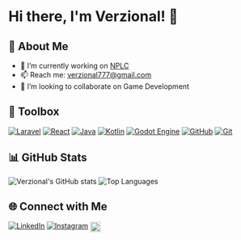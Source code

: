 # Hi there, I'm Verzional! 👋

## 🚀 About Me
- 🔭 I’m currently working on [NPLC](https://github.com/Verzional/NPLC)
- 📫 Reach me: [verzional777@gmail.com](mailto:verzional777@gmail.com)
- 👯 I’m looking to collaborate on Game Development

## 🧰 Toolbox	
[![Laravel](https://img.shields.io/badge/Laravel-%23FF2D20.svg?logo=laravel&logoColor=white)](#)
[![React](https://img.shields.io/badge/React-%2320232a.svg?logo=react&logoColor=%2361DAFB)](#)
[![Java](https://img.shields.io/badge/Java-%23ED8B00.svg?logo=openjdk&logoColor=white)](#)
[![Kotlin](https://img.shields.io/badge/Kotlin-%237F52FF.svg?logo=kotlin&logoColor=white)](#)
[![Godot Engine](https://img.shields.io/badge/Godot-%23FFFFFF.svg?logo=godot-engine)](#)
[![GitHub](https://img.shields.io/badge/GitHub-%23121011.svg?logo=github&logoColor=white)](#)
[![Git](https://img.shields.io/badge/Git-F05032?logo=git&logoColor=fff)](#)

## 📊 GitHub Stats
![Verzional's GitHub stats](https://github-readme-stats.vercel.app/api?username=Verzional&show_icons=true&theme=radical)
![Top Languages](https://github-readme-stats.vercel.app/api/top-langs/?username=Verzional&layout=compact&theme=radical)

## 🌐 Connect with Me
[![LinkedIn](https://img.shields.io/badge/Linkedin-%230077B5.svg?logo=linkedin&logoColor=white)](https://www.linkedin.com/in/valentinomg)
[![Instagram](https://img.shields.io/badge/Instagram-%23E4405F.svg?logo=Instagram&logoColor=white)](https://instagram.com/valentino.m.g)
<a href="https://www.backloggd.com/u/Verzional">
    <img src="https://www.backloggd.com/packs/media/images/backloggd-logo-full-5cdba93625dfa851ff41d48ee86d836b.png" alt="Backloggd" height="20" style="vertical-align:middle;">
</a>
